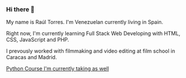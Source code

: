 ### Hi there 👋

My name is Raúl Torres. I'm Venezuelan currently living in Spain.

Right now, I'm currently learning Full Stack Web Developing with HTML, CSS, JavaScript and PHP.

I prevously worked with filmmaking and video editing at film school in Caracas and Madrid.



<!--
**rauledutorres/rauledutorres** is a ✨ _special_ ✨ repository because its `README.md` (this file) appears on your GitHub profile.

Here are some ideas to get you started:

- 🔭 I’m currently working on ...
- 🌱 I’m currently learning ...
- 👯 I’m looking to collaborate on ...
- 🤔 I’m looking for help with ...
- 💬 Ask me about ...
- 📫 How to reach me: ...
- 😄 Pronouns: ...
- ⚡ Fun fact: ...
-->
<a href ="https://github.com/rauledutorres/Complete-Python-3-Bootcamp"> Python Course I'm currently taking as well</a>
